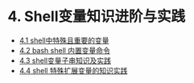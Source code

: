 # 4. Shell变量知识进阶与实践



- [4.1 shell中特殊且重要的变量](book/4.1.md)
- [4.2 bash shell 内置变量命令](book/4.2.md)
- [4.3 shell变量子串知识及实践](book/4.3.md)
- [4.4 shell 特殊扩展变量的知识实践](book/4.4.md)

